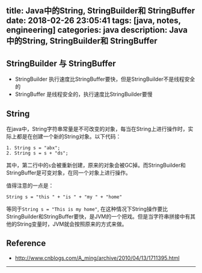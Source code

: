 title: Java中的String, StringBuilder和 StringBuffer
date: 2018-02-26 23:05:41
tags: [java, notes, engineering]
categories: java
description: Java 中的String, StringBuilder和 StringBuffer
---

## StringBuilder 与 StringBuffer

- StringBuilder 执行速度比StringBuffer要快，但是StringBuilder不是线程安全的
- StringBuffer 是线程安全的，执行速度比StringBuilder要慢


## String

在java中，String字符串常量是不可改变的对象，每当在String上进行操作时，实际上都是在创建一个新的String对象。以下代码：

```
1. String s = "abx";
2. String s = s + "ds";

```
其中，第二行中的`s`会被重新创建，原来的对象会被GC掉。而StringBuilder和StringBuffer是可变对象，在同一个对象上进行操作。

值得注意的一点是：

```
String s = "this " + "is " + "my " + "home"

```
等同于`String s = "This is my home"`, 在这种情况下String操作要比StringBuilder和StringBuffer要快，是JVM的一个把戏。但是当字符串拼接中有其他的String变量时，JVM就会按照原来的方式来做。

## Reference

- http://www.cnblogs.com/A_ming/archive/2010/04/13/1711395.html

---
